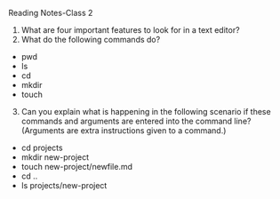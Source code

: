 Reading Notes-Class 2

1. What are four important features to look for in a text editor?
2. What do the following commands do?
- pwd
- ls
- cd
- mkdir
- touch
3. Can you explain what is happening in the following scenario if these commands and arguments are entered into the command line? (Arguments are extra instructions given to a command.)
- cd projects
- mkdir new-project
- touch new-project/newfile.md
- cd ..
- ls projects/new-project
